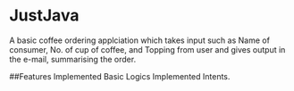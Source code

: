 # JustJava
A basic coffee ordering applciation which takes input such as Name of consumer, No. of cup of coffee, and Topping from user and gives output in the e-mail, summarising the order.

##Features
  Implemented Basic Logics
  Implemented Intents.
